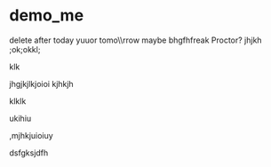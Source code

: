 # demo_me
delete after today yuuor tomo\\\rrow maybe bhgfhfreak Proctor?
jhjkh
;ok;okkl;

klk

jhgjkjlkjoioi
kjhkjh


klklk




ukihiu



,mjhkjuioiuy


dsfgksjdfh
